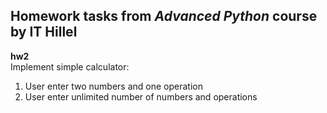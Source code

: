 ## Homework tasks from *Advanced Python* course by IT Hillel

**hw2**<br>
Implement simple calculator:
1. User enter two numbers and one operation
2. User enter unlimited number of numbers and operations
